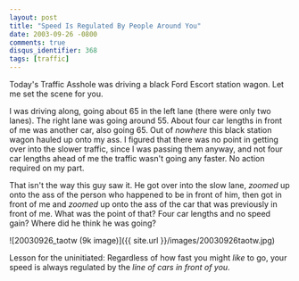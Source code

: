 ```yaml
---
layout: post
title: "Speed Is Regulated By People Around You"
date: 2003-09-26 -0800
comments: true
disqus_identifier: 368
tags: [traffic]
---
```

Today's Traffic Asshole was driving a black Ford Escort station wagon.
Let me set the scene for you.

 I was driving along, going about 65 in the left lane (there were only
two lanes). The right lane was going around 55. About four car lengths
in front of me was another car, also going 65. Out of *nowhere* this
black station wagon hauled up onto my ass. I figured that there was no
point in getting over into the slower traffic, since I was passing them
anyway, and not four car lengths ahead of me the traffic wasn't going
any faster. No action required on my part.

 That isn't the way this guy saw it. He got over into the slow lane,
*zoomed* up onto the ass of the person who happened to be in front of
him, then got in front of me and *zoomed* up onto the ass of the car
that was previously in front of me. What was the point of that? Four car
lengths and no speed gain? Where did he think he was going?

 ![20030926\_taotw (9k
image)]({{ site.url }}/images/20030926taotw.jpg)

 Lesson for the uninitiated: Regardless of how fast you might *like* to
go, your speed is always regulated by the *line of cars in front of
you*.
